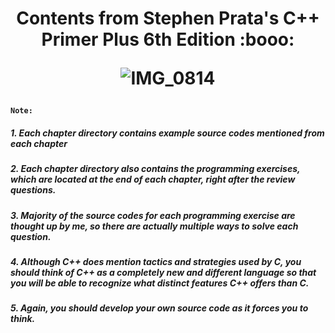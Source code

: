 <h1 align='center'> Contents from Stephen Prata's C++ Primer Plus 6th Edition :booo:

![IMG_0814](https://user-images.githubusercontent.com/73013239/105963493-663c0c80-60c4-11eb-9c12-cad910fd0300.GIF)

#### **`Note: `**

##### 1. Each chapter directory contains example source codes mentioned from each chapter
##### 2. Each chapter directory also contains the programming exercises, which are located at the end of each chapter, right after the review questions.
##### 3. Majority of the source codes for each programming exercise are thought up by me, so there are actually multiple ways to solve each question.
##### 4. Although C++ does mention tactics and strategies used by C, you should think of C++ as a completely new and different language so that you will be able to recognize what distinct features C++ offers than C.
##### 5. Again, you should develop your own source code as it forces you to think.
